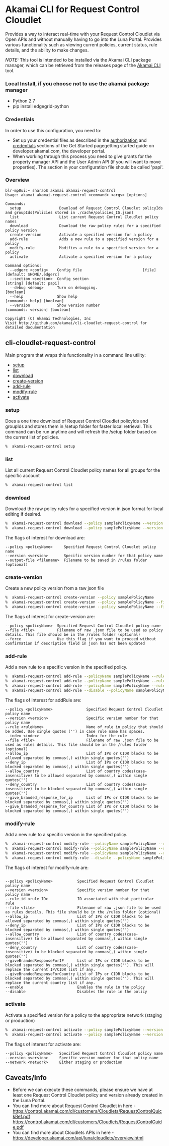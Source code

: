 # Akamai CLI for Request Control Cloudlet
Provides a way to interact real-time with your Request Control Cloudlet via Open APIs and without manually having to go into the Luna Portal. Provides various functionality such as viewing current policies, current status, rule details, and the ability to make changes.

*NOTE:* This tool is intended to be installed via the Akamai CLI package manager, which can be retrieved from the releases page of the [Akamai CLI](https://github.com/akamai/cli) tool.

### Local Install, if you choose not to use the akamai package manager
* Python 2.7
* pip install edgegrid-python

### Credentials
In order to use this configuration, you need to:
* Set up your credential files as described in the [authorization](https://developer.akamai.com/introduction/Prov_Creds.html) and [credentials](https://developer.akamai.com/introduction/Conf_Client.html) sections of the Get Started pagegetting started guide on developer.akamai.com, the developer portal.  
* When working through this process you need to give grants for the property manager API and the User Admin API (if you will want to move properties).  The section in your configuration file should be called 'papi'.

### Overview

```
blr-mp0ui:~ sharao$ akamai akamai-request-control
Usage: akamai akamai-request-control <command> <args> [options]

Commands:
  setup                 Download of Request Control Cloudlet policyIds and groupIds(Policies stored in ./cache/policies_IG.json)
  list                  List current Request Control Cloudlet policy names
  download              Download the raw policy rules for a specified policy version
  create-version        Activate a specified version for a policy
  add-rule              Adds a new rule to a specified version for a policy
  modify-rule           Modifies a rule to a specified version for a policy
  activate              Activate a specified version for a policy			

Command options:
  --edgerc <config>    Config file                		     [file] [default: $HOME/.edgerc]
  --section <section>  Config section                             [string] [default: papi]
  --debug <debug>      Turn on debugging.                                        [boolean]
  --help               Show help                                [commands: help] [boolean]
  --version            Show version number                   [commands: version] [boolean]

Copyright (C) Akamai Technologies, Inc
Visit http://github.com/akamai/cli-cloudlet-request-control for detailed documentation
```

## cli-cloudlet-request-control
Main program that wraps this functionality in a command line utility:
* [setup](#setup)
* [list](#list)
* [download](#download)
* [create-version](#create-version)
* [add-rule](#addRule)
* [modify-rule](#modifyRule)
* [activate](#activate)


### setup
Does a one time download of Request Control Cloudlet policyIds and groupIds and stores them in /setup folder for faster local retrieval. This command can be run anytime and will refresh the /setup folder based on the current list of policies. 

```bash
%  akamai-request-control setup
```

### list
List all current Request Control Cloudlet policy names for all groups for the specific account

```bash
%  akamai-request-control list
```

### download
Download the raw policy rules for a specified version in json format for local editing if desired.

```bash
%  akamai-request-control download --policy samplePolicyName --version 87
%  akamai-request-control download --policy samplePolicyName --version 71 --output-file savefilename.json
```

The flags of interest for download are:

```
--policy <policyName>     Specified Request Control Cloudlet policy name
--version <version>       Specific version number for that policy name
--output-file <filename>  Filename to be saved in /rules folder (optional) 

```

### create-version
Create a new policy version from a raw json file

```bash
%  akamai-request-control create-version --policy samplePolicyName
%  akamai-request-control create-version --policy samplePolicyName --file filename.json
%  akamai-request-control create-version --policy samplePolicyName --file filename.json --force
```

The flags of interest for create-version are:

```
--policy <policyName>  Specified Request Control Cloudlet policy name
--file <file>	       Filename of raw .json file to be used as policy details. This file should be in the /rules folder (optional)
--force                Use this flag if you want to proceed without confirmation if description field in json has not been updated
```


### add-rule
Add a new rule to a specific version in the specified policy.

```bash
%  akamai-request-control add-rule --policyName samplePolicyName --rule 'ruleName' --file rules.json
%  akamai-request-control add-rule --policyName samplePolicyName --rule 'ruleName' --allowIP '1.2.3.4,5.6.7.8/30'
%  akamai-request-control add-rule --policyName samplePolicyName --rule 'ruleName' --denyCountry 'IN,DE'
%  akamai-request-control add-rule --disable --policyName samplePolicyName --rule 'ruleName' --giveBrandedResponseForCountry 'PK'

```

The flags of interest for addRule are:

```
--policy <policyName>   			Specified Request Control Cloudlet policy name
--version <version>					Specific version number for that policy name
--rule <ruleName>       			Name of rule in policy that should be added. Use single quotes ('') in case rule name has spaces.
--index <index>						Index for the rule
--file <file>	        			Filename of raw .json file to be used as rules details. This file should be in the /rules folder (optional)
--allow_ip							List of IPs or CIDR blocks to be allowed separated by commas(,) within single quotes('')
--deny_ip							List of IPs or CIDR blocks to be blocked separated by commas(,) within single quotes('')
--allow_country						List of country codes(case-insensitive) to be allowed separated by commas(,) within single quotes('')
--deny_country						List of country codes(case-insensitive) to be blocked separated by commas(,) within single quotes('')
--give_branded_response_for_ip		List of IPs or CIDR blocks to be blocked separated by commas(,) within single quotes('')
--give_branded_response_for_country	List of IPs or CIDR blocks to be blocked separated by commas(,) within single quotes('')

```

### modify-rule
Add a new rule to a specific version in the specified policy.

```bash
%  akamai-request-control modify-rule --policyName samplePolicyName --rule 'ruleName' --file rules.json
%  akamai-request-control modify-rule --policyName samplePolicyName --rule 'ruleName' --allowIP '1.2.3.4,5.6.7.8/30'
%  akamai-request-control modify-rule --policyName samplePolicyName --rule 'ruleName' --denyCountry 'IN,DE'
%  akamai-request-control modify-rule --disable --policyName samplePolicyName --rule 'ruleName' --giveBrandedResponseForCountry 'PK'

```

The flags of interest for modify-rule are:

```

--policy <policyName>   		Specified Request Control Cloudlet policy name
--version <version>				Specific version number for that policy name
--rule_id <rule ID>				ID associated with that particular rule
--file <file>	        		Filename of raw .json file to be used as rules details. This file should be in the /rules folder (optional)
--allow_ip						List of IPs or CIDR blocks to be allowed separated by commas(,) within single quotes('')
--deny_ip						List of IPs or CIDR blocks to be blocked separated by commas(,) within single quotes('')
--allow_country					List of country codes(case-insensitive) to be allowed separated by commas(,) within single quotes('')
--deny_country					List of country codes(case-insensitive) to be blocked separated by commas(,) within single quotes('')
--giveBrandedResponseForIP		List of IPs or CIDR blocks to be blocked separated by commas(,) within single quotes(''). This will replace the current IP/CIDR list if any.
--giveBrandedResponseForCountry	List of IPs or CIDR blocks to be blocked separated by commas(,) within single quotes(''). This will replace the current country list if any.
--enable               			Enables the rule in the policy
--disable               		Disables the rule in the policy
```


### activate
Activate a specified version for a policy to the appropriate network (staging or production)

```bash
%  akamai-request-control activate --policy samplePolicyName --version 87 --network staging
%  akamai-request-control activate --policy samplePolicyName --version 71 --network production
```

The flags of interest for activate are:

```
--policy <policyName>   Specified Request Control Cloudlet policy name
--version <version>     Specific version number for that policy name
--network <network>     Either staging or production

```


## Caveats/Info

* Before we can execute these commands, please ensure we have at least one Request Control Cloudlet policy and version already created in the Luna Portal.
* You can find more about Request Control Cloudlet in here - https://control.akamai.com/dl/customers/Cloudlets/RequestControlQuickRef.pdf
https://control.akamai.com/dl/customers/Cloudlets/RequestControlGuide.pdf
* You can find more about Cloudlets APIs in here - https://developer.akamai.com/api/luna/cloudlets/overview.html
